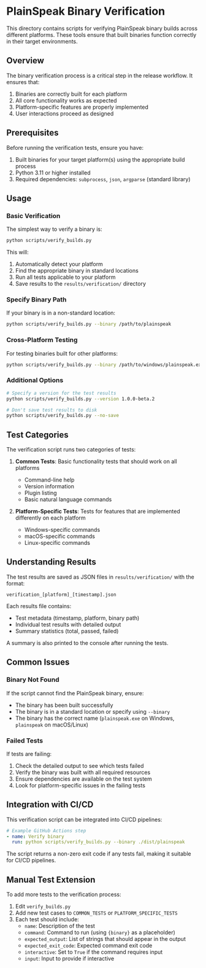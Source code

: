 # PlainSpeak Binary Verification

This directory contains scripts for verifying PlainSpeak binary builds across different platforms. These tools ensure that built binaries function correctly in their target environments.

## Overview

The binary verification process is a critical step in the release workflow. It ensures that:

1. Binaries are correctly built for each platform
2. All core functionality works as expected
3. Platform-specific features are properly implemented
4. User interactions proceed as designed

## Prerequisites

Before running the verification tests, ensure you have:

1. Built binaries for your target platform(s) using the appropriate build process
2. Python 3.11 or higher installed
3. Required dependencies: `subprocess`, `json`, `argparse` (standard library)

## Usage

### Basic Verification

The simplest way to verify a binary is:

```bash
python scripts/verify_builds.py
```

This will:
1. Automatically detect your platform
2. Find the appropriate binary in standard locations
3. Run all tests applicable to your platform
4. Save results to the `results/verification/` directory

### Specify Binary Path

If your binary is in a non-standard location:

```bash
python scripts/verify_builds.py --binary /path/to/plainspeak
```

### Cross-Platform Testing

For testing binaries built for other platforms:

```bash
python scripts/verify_builds.py --binary /path/to/windows/plainspeak.exe --platform Windows
```

### Additional Options

```bash
# Specify a version for the test results
python scripts/verify_builds.py --version 1.0.0-beta.2

# Don't save test results to disk
python scripts/verify_builds.py --no-save
```

## Test Categories

The verification script runs two categories of tests:

1. **Common Tests**: Basic functionality tests that should work on all platforms
   - Command-line help
   - Version information
   - Plugin listing
   - Basic natural language commands

2. **Platform-Specific Tests**: Tests for features that are implemented differently on each platform
   - Windows-specific commands
   - macOS-specific commands
   - Linux-specific commands

## Understanding Results

The test results are saved as JSON files in `results/verification/` with the format:

```
verification_[platform]_[timestamp].json
```

Each results file contains:
- Test metadata (timestamp, platform, binary path)
- Individual test results with detailed output
- Summary statistics (total, passed, failed)

A summary is also printed to the console after running the tests.

## Common Issues

### Binary Not Found

If the script cannot find the PlainSpeak binary, ensure:
- The binary has been built successfully
- The binary is in a standard location or specify using `--binary`
- The binary has the correct name (`plainspeak.exe` on Windows, `plainspeak` on macOS/Linux)

### Failed Tests

If tests are failing:
1. Check the detailed output to see which tests failed
2. Verify the binary was built with all required resources
3. Ensure dependencies are available on the test system
4. Look for platform-specific issues in the failing tests

## Integration with CI/CD

This verification script can be integrated into CI/CD pipelines:

```yaml
# Example GitHub Actions step
- name: Verify binary
  run: python scripts/verify_builds.py --binary ./dist/plainspeak
```

The script returns a non-zero exit code if any tests fail, making it suitable for CI/CD pipelines.

## Manual Test Extension

To add more tests to the verification process:

1. Edit `verify_builds.py`
2. Add new test cases to `COMMON_TESTS` or `PLATFORM_SPECIFIC_TESTS`
3. Each test should include:
   - `name`: Description of the test
   - `command`: Command to run (using `{binary}` as a placeholder)
   - `expected_output`: List of strings that should appear in the output
   - `expected_exit_code`: Expected command exit code
   - `interactive`: Set to `True` if the command requires input
   - `input`: Input to provide if interactive
